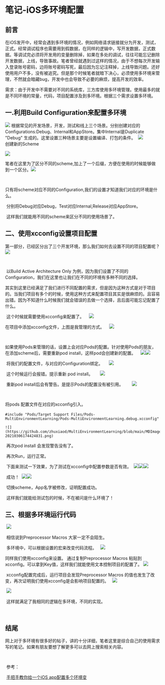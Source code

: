 # 笔记-iOS多环境配置

## 前言

​	在iOS发开中，经常会遇到多环境的情况，例如网络请求链接就分为开发，测试，正式。经常调试程序也需要用到假数据，在同样的逻辑中，写开发数据，正式数据。等调试完必须将开发用的变量删除掉，如果在多处的调试，往往可能忘记删除开发数据，上线，导致事故。笔者曾经就遇到过这样的情况，由于不想每次开发输入登录账号密码，边将账号密码写死，最后因为忘记注释掉，上线导致问题。还好使用用户不多，没有被追究。但是那个时候笔者就暗下决心，必须使用多环境来管理，不然就会暗藏bug，开发中也会导致不必要的麻烦，提高开发的效率。

​	需求：由于开发中不需要对不同的系统库，三方库使用多环境管理。使用最多的就是不同环境的常量，代码，项目配置涉及到多环境。根据三个需求设置多环境。

## 一.利用Build Configuration来配置多环境

![](../MDImages/image-20210306170726597.png)
    根据常见的开发场景，开发，测试和线上三个场景。分别创建对应的Configurations:Debug、Internal和AppStore。集中Internal是Duplicate "Debug" 生成的。这里设置三种场景主要是设置编译、打包的条件。
​    ![](https://github.com/zhuxiaod/MarkDownImages/blob/master/imgs/image-20210306171125300.png")
​    
​   创建新的Scheme

![](https://github.com/zhuxiaod/MultiEnvironmentLearning/blob/main/MDImages/image-20210306171244799.png")

​   笔者在这里为了区分不同的scheme,加上了一个后缀，方便在使用的时候能够做到一个区分。
​    ![](https://github.com/zhuxiaod/MultiEnvironmentLearning/blob/main/MDImages/image-20210306171428769.png")

















​	

​	只有将scheme对应不同的Configuration,我们的设置才知道我们对应的环境是什么。

​	分别将Debug对应Debug，Test对应Internal,Release对应AppStore。

​	这样我们就能用不同的scheme来区分不同的使用场景了。

## 二、使用xcconfig设置项目配置

​	第一部分，已经区分出了三个开发环境，那么我们如何去设置不同的项目配置呢？
​    ​    ![](https://github.com/zhuxiaod/MultiEnvironmentLearning/blob/main/MDImages/image-20210306172040293.png")

​	





​	以Build Active Architecture Only 为例，因为我们设置了不同的Configuration，我们在这里也让我们在不同的环境有多种不同的选择。

​	其实到这里已经满足了我们进行不同配置的需求，但是因为这种方式是对于项目的。当我们项目有多个的时候，使用这种方式来配置项目其实是很麻烦的。且容易出错。因为不知道什么时候我们就会错误的去做一个选择，且后面可能忘记配置了什么。

​	这个时候就需要使用xcconfig来配置了。
​    ​    ​    ![](https://github.com/zhuxiaod/MultiEnvironmentLearning/blob/main/MDImages/image-20210306172931545.png")


在项目中添加xcconfig文件，上图是我管理的方式。
​    ​    ​    ![](https://github.com/zhuxiaod/MultiEnvironmentLearning/blob/main/MDImages/image-20210306173020623.png")

​	













如果使用Pods来管理的话，设置上会对应Pods的配置。针对使用Pods的朋友，在添加scheme后，需要重新pod install，这样pod会创建新的配置。
​    ​    ​    ![](https://github.com/zhuxiaod/MultiEnvironmentLearning/blob/main/MDImages/image-20210306173239251.png")
​    ​    ​    ![](https://github.com/zhuxiaod/MultiEnvironmentLearning/blob/main/MDImages/image-20210306173415812.png")














​	将我们的配置文件，与对应的Configuration绑定。
​    ​    ​    ​    ![](https://github.com/zhuxiaod/MultiEnvironmentLearning/blob/main/MDImages/image-20210306173458488.png")

​	这个时候运行会报错。提示重新 pod install。
​    ​    ​    ​    ​    ![](https://github.com/zhuxiaod/MultiEnvironmentLearning/blob/main/MDImages/image-20210306173547202.png")

​	重新pod install后会有警告。是提示Pods的配置没有被引用。
​    ​    ​    ​    ​    ​    ![](https://github.com/zhuxiaod/MultiEnvironmentLearning/blob/main/MDImages/image-20210306174242208.png")


​	







将pods 配置文件在对应的xcconfig引入。

​	`#include "Pods/Target Support Files/Pods-MultiEnvironmentLearning/Pods-MultiEnvironmentLearning.debug.xcconfig"`

    ![](https://github.com/zhuxiaod/MultiEnvironmentLearning/blob/main/MDImages/image-20210306174424831.png)


​	再次pod install 会发现警告没有了。

​	再次Run，运行正常。

​	下面来测试一下效果，为了测试在xcconfig中配置参数是否有效。
​    ![](https://github.com/zhuxiaod/MultiEnvironmentLearning/blob/main/MDImages/image-20210306175233016.png)
​    ![](https://github.com/zhuxiaod/MultiEnvironmentLearning/blob/main/MDImages/image-20210306175304810.png)
​    ![](https://github.com/zhuxiaod/MultiEnvironmentLearning/blob/main/MDImages/image-20210306175333211.png)

​	成功！
​    ![](https://github.com/zhuxiaod/MultiEnvironmentLearning/blob/main/MDImages/image-20210306175715007.png)
​    ![](https://github.com/zhuxiaod/MultiEnvironmentLearning/blob/main/MDImages/image-20210306175728604.png)

​	切换scheme，App名字被修改，证明配置成功。

​	这样我们就能给测试包的时候，不在被问是什么环境了！

## 三、根据多环境运行代码
​    ![](https://github.com/zhuxiaod/MultiEnvironmentLearning/blob/main/MDImages/image-20210306180043556.png)

​	相信说到Preprocessor Macros 大家一定不会陌生。

​	多环境中，可以根据设置的宏来改变代码流程。
​    ​    ![](https://github.com/zhuxiaod/MultiEnvironmentLearning/blob/main/MDImages/image-20210306180525596.png)
​	









同样我们使用xcconfig来设置。 通过复制Preprocessor Macros 粘贴到xcconfig。可以拿到Key值，这样我们就能使用文本控制项目的配置了。
​    ![](https://github.com/zhuxiaod/MultiEnvironmentLearning/blob/main/MDImages/image-20210306180747691.png)

​	xcconfig配置完成后，运行项目会发现Preprocessor Macros 的值也发生了改变，再次证明我们使用xcconfig是会影响项目配置的。
​    ​    ![](https://github.com/zhuxiaod/MultiEnvironmentLearning/blob/main/MDImages/image-20210306181156892.png)

​    ![](https://github.com/zhuxiaod/MultiEnvironmentLearning/blob/main/MDImages/image-20210306181135918.png)

​	这样就满足了我相同的逻辑在多环境，不同的实现。

​	

## 结尾

​	网上对于多环境有很多好的帖子，讲的十分详细，笔者这里是综合自己的使用需求写的笔记。如果有朋友要想了解更多可以去网上搜索相关内容。

​	

​	参考：

​	[手把手教你给一个iOS app配置多个环境变](https://www.jianshu.com/p/83b6e781eb51)



​	
